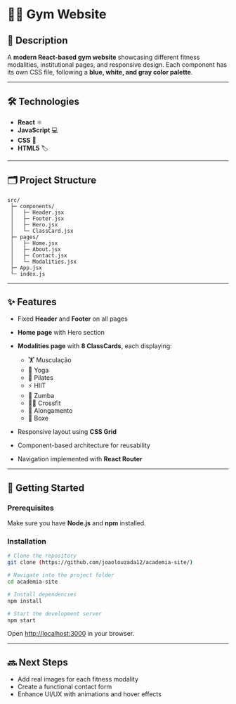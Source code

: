 # 🏋️‍♂️ Gym Website


## 📖 Description

A **modern React-based gym website** showcasing different fitness modalities, institutional pages, and responsive design.
Each component has its own CSS file, following a **blue, white, and gray color palette**.

---

## 🛠️ Technologies

* **React** ⚛️
* **JavaScript** 💻
* **CSS** 🎨
* **HTML5** 🏷️

---

## 🗂 Project Structure

```
src/
 ├─ components/
 │   ├─ Header.jsx
 │   ├─ Footer.jsx
 │   ├─ Hero.jsx
 │   └─ ClassCard.jsx
 ├─ pages/
 │   ├─ Home.jsx
 │   ├─ About.jsx
 │   ├─ Contact.jsx
 │   └─ Modalities.jsx
 ├─ App.jsx
 └─ index.js
```

---

## ✨ Features

* Fixed **Header** and **Footer** on all pages
* **Home page** with Hero section
* **Modalities page** with **8 ClassCards**, each displaying:

  * 🏋️ Musculação
  * 🧘 Yoga
  * 🤸 Pilates
  * ⚡ HIIT
  * 💃 Zumba
  * 🏋️‍♀️ Crossfit
  * 🤸 Alongamento
  * 🥊 Boxe
* Responsive layout using **CSS Grid**
* Component-based architecture for reusability
* Navigation implemented with **React Router**

---

## 🚀 Getting Started

### Prerequisites

Make sure you have **Node.js** and **npm** installed.

### Installation

```bash
# Clone the repository
git clone (https://github.com/joaolouzada12/academia-site/)

# Navigate into the project folder
cd academia-site

# Install dependencies
npm install

# Start the development server
npm start
```

Open [http://localhost:3000](http://localhost:3000) in your browser.

---

## 🔜 Next Steps

* Add real images for each fitness modality
* Create a functional contact form
* Enhance UI/UX with animations and hover effects
